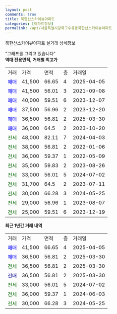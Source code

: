```yaml
---
layout: post
comments: true
title: 북한산스카이뷰아파트
categories: [아파트정보]
permalink: /apt/서울특별시강북구수유동북한산스카이뷰아파트
---
```


북한산스카이뷰아파트 실거래 상세정보

<script type="text/javascript">
  google.charts.load('current', {'packages':['line', 'corechart']});
  google.charts.setOnLoadCallback(drawChart);

  function drawChart() {
    var data = new google.visualization.DataTable();
    data.addColumn('date', '거래일');
    data.addColumn('number', "매매");
    data.addColumn('number', "전세");
    data.addColumn('number', "전매");

    data.addRows([[new Date(Date.parse("2025-04-05")), 41500, null, null], [new Date(Date.parse("2025-03-30")), 36500, null, null], [new Date(Date.parse("2025-03-30")), null, 36500, null], [new Date(Date.parse("2025-03-30")), null, null, 36500], [new Date(Date.parse("2024-07-02")), null, 33000, null], [new Date(Date.parse("2024-06-03")), null, 36000, null], [new Date(Date.parse("2024-05-25")), null, 30000, null]]);

    var options = {
      hAxis: {
        format: 'yyyy/MM/dd'
      },    
      lineWidth: 0,
      pointsVisible: true,    
      title: '최근 1년간 유형별 실거래가 분포',
      legend: { position: 'bottom' }
    };

    var formatter = new google.visualization.NumberFormat({pattern:'###,###'} );
    formatter.format(data, 1);
    formatter.format(data, 2);
    
    setTimeout(function() {
        var chart = new google.visualization.LineChart(document.getElementById('columnchart_material'));
        chart.draw(data, (options));
        document.getElementById('loading').style.display = 'none';
    }, 200);
  }
</script>


<div id="loading" style="z-index:20; display: block; margin-left: 0px">"그래프를 그리고 있습니다"</div>
<div id="columnchart_material" style="width: 95%; margin-left: 0px; display: block"></div>
<!-- contents start -->
<b>역대 전용면적, 거래별 최고가</b>
<table class="sortable">
    <tr>
      <td>거래</td>
      <td>가격</td>
      <td>면적</td>
      <td>층</td>
      <td>거래일</td>
    </tr>
        <tr>
          <td><a style="color: blue">매매</a></td>
          <td>41,500</td>
          <td>66.65</td>
          <td>4</td>
          <td>2025-04-05</td>
        </tr>            <tr>
          <td><a style="color: blue">매매</a></td>
          <td>41,500</td>
          <td>56.01</td>
          <td>3</td>
          <td>2021-09-08</td>
        </tr>            <tr>
          <td><a style="color: blue">매매</a></td>
          <td>40,000</td>
          <td>59.51</td>
          <td>6</td>
          <td>2023-12-07</td>
        </tr>            <tr>
          <td><a style="color: blue">매매</a></td>
          <td>37,500</td>
          <td>56.96</td>
          <td>2</td>
          <td>2023-12-20</td>
        </tr>            <tr>
          <td><a style="color: blue">매매</a></td>
          <td>36,500</td>
          <td>56.81</td>
          <td>2</td>
          <td>2025-03-30</td>
        </tr>            <tr>
          <td><a style="color: blue">매매</a></td>
          <td>36,000</td>
          <td>64.5</td>
          <td>2</td>
          <td>2023-10-20</td>
        </tr>        
        <tr>
              <td><a style="color: darkgreen">전세</a></td>
              <td>48,000</td>
              <td>82.11</td>
              <td>7</td>
              <td>2024-04-03</td>
            </tr>            <tr>
              <td><a style="color: darkgreen">전세</a></td>
              <td>38,000</td>
              <td>56.81</td>
              <td>2</td>
              <td>2022-01-06</td>
            </tr>            <tr>
              <td><a style="color: darkgreen">전세</a></td>
              <td>36,000</td>
              <td>59.37</td>
              <td>1</td>
              <td>2022-05-09</td>
            </tr>            <tr>
              <td><a style="color: darkgreen">전세</a></td>
              <td>35,000</td>
              <td>59.83</td>
              <td>2</td>
              <td>2023-08-26</td>
            </tr>            <tr>
              <td><a style="color: darkgreen">전세</a></td>
              <td>33,000</td>
              <td>56.01</td>
              <td>5</td>
              <td>2024-07-02</td>
            </tr>            <tr>
              <td><a style="color: darkgreen">전세</a></td>
              <td>31,700</td>
              <td>64.5</td>
              <td>2</td>
              <td>2023-07-11</td>
            </tr>            <tr>
              <td><a style="color: darkgreen">전세</a></td>
              <td>30,000</td>
              <td>66.28</td>
              <td>3</td>
              <td>2024-05-25</td>
            </tr>            <tr>
              <td><a style="color: darkgreen">전세</a></td>
              <td>29,000</td>
              <td>56.96</td>
              <td>1</td>
              <td>2023-08-07</td>
            </tr>            <tr>
              <td><a style="color: darkgreen">전세</a></td>
              <td>25,000</td>
              <td>59.51</td>
              <td>6</td>
              <td>2023-12-19</td>
            </tr>        
    
</table>

<b>최근 1년간 거래 내역</b>

<table class="sortable">
    <tr>
      <td>거래</td>
      <td>가격</td>
      <td>면적</td>
      <td>층</td>
      <td>거래일</td>
    </tr>
    <tr>
      <td><a style="color: blue">매매</a></td>
      <td>41,500</td>
      <td>66.65</td>
      <td>4</td>
      <td>2025-04-05</td>
    </tr>          <tr>
      <td><a style="color: blue">매매</a></td>
      <td>36,500</td>
      <td>56.81</td>
      <td>2</td>
      <td>2025-03-30</td>
    </tr>          <tr>
      <td><a style="color: darkgreen">전세</a></td>
      <td>36,500</td>
      <td>56.81</td>
      <td>2</td>
      <td>2025-03-30</td>
    </tr>          <tr>
      <td><a style="color: darkblue">전매</a></td>
      <td>36,500</td>
      <td>56.81</td>
      <td>2</td>
      <td>2025-03-30</td>
    </tr>          <tr>
      <td><a style="color: darkgreen">전세</a></td>
      <td>33,000</td>
      <td>56.01</td>
      <td>5</td>
      <td>2024-07-02</td>
    </tr>          <tr>
      <td><a style="color: darkgreen">전세</a></td>
      <td>36,000</td>
      <td>59.37</td>
      <td>1</td>
      <td>2024-06-03</td>
    </tr>          <tr>
      <td><a style="color: darkgreen">전세</a></td>
      <td>30,000</td>
      <td>66.28</td>
      <td>3</td>
      <td>2024-05-25</td>
    </tr>      </table>
<!-- contents end -->    

